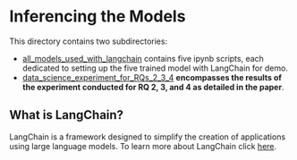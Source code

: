# Inferencing the Models 

This directory contains two subdirectories:
- [all_models_used_with_langchain](https://github.com/REELICIT/reqbrain_rep_package/tree/8a4d0c3b81ee4f70b72d1d6cec351a0ee2383cc0/inferencing_all_trained_models/all_models_used_with_langchain) contains five ipynb scripts, each dedicated to setting up the five trained model with LangChain for demo.
- [data_science_experiment_for_RQs_2_3_4](https://github.com/REELICIT/reqbrain_rep_package/tree/8a4d0c3b81ee4f70b72d1d6cec351a0ee2383cc0/inferencing_all_trained_models/data_science_experiment_for_RQs_2_3_4) **encompasses the results of the experiment conducted for RQ 2, 3, and 4 as detailed in the paper**.


## What is LangChain?
LangChain is a framework designed to simplify the creation of applications using large language models. To learn more about LangChain click [here](https://python.langchain.com/docs/get_started/introduction).
